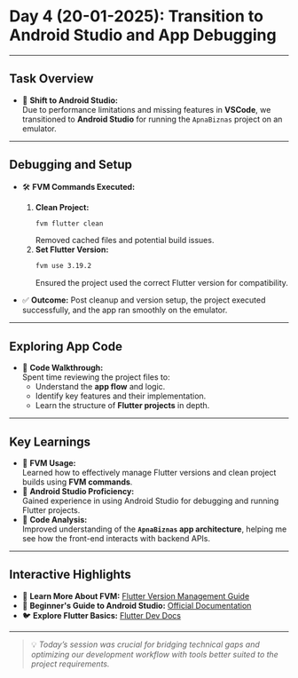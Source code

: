# **Day 4 (20-01-2025): Transition to Android Studio and App Debugging**

---

## **Task Overview**
- 🚀 **Shift to Android Studio:**  
  Due to performance limitations and missing features in **VSCode**, we transitioned to **Android Studio** for running the `ApnaBiznas` project on an emulator.
  
---

## **Debugging and Setup**
- 🛠️ **FVM Commands Executed:**
  1. **Clean Project:**  
     ```bash
     fvm flutter clean
     ```
     Removed cached files and potential build issues.
  2. **Set Flutter Version:**  
     ```bash
     fvm use 3.19.2
     ```
     Ensured the project used the correct Flutter version for compatibility.

- ✅ **Outcome:** Post cleanup and version setup, the project executed successfully, and the app ran smoothly on the emulator.

---

## **Exploring App Code**
- 📂 **Code Walkthrough:**  
  Spent time reviewing the project files to:
  - Understand the **app flow** and logic.
  - Identify key features and their implementation.
  - Learn the structure of **Flutter projects** in depth.

---

## **Key Learnings**
- 🔧 **FVM Usage:**  
  Learned how to effectively manage Flutter versions and clean project builds using **FVM commands**.
- 📱 **Android Studio Proficiency:**  
  Gained experience in using Android Studio for debugging and running Flutter projects.
- 🧠 **Code Analysis:**  
  Improved understanding of the **`ApnaBiznas` app architecture**, helping me see how the front-end interacts with backend APIs.

---

## **Interactive Highlights**
- 📘 **Learn More About FVM:** [Flutter Version Management Guide](https://fvm.app/)
- 📱 **Beginner's Guide to Android Studio:** [Official Documentation](https://developer.android.com/studio/intro)
- 🐦 **Explore Flutter Basics:** [Flutter Dev Docs](https://flutter.dev/docs)

---

> 💡 *Today’s session was crucial for bridging technical gaps and optimizing our development workflow with tools better suited to the project requirements.*
